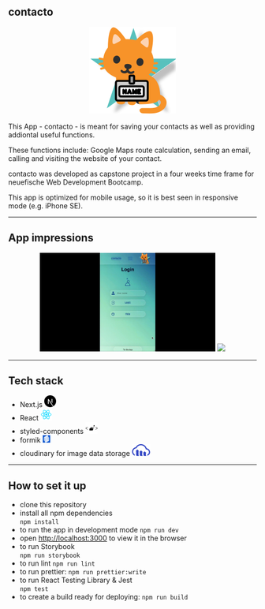 ## contacto

<div align="center">
  <img src="./public/images/icon_header/mascot.svg"
     height="10%"/>
</div>

This App - contacto - is meant for saving your contacts as well as providing
addiontal useful functions.

These functions include: Google Maps route calculation, sending an email,
calling and visiting the website of your contact.

contacto was developed as capstone project in a four weeks time frame for
neuefische Web Development Bootcamp.

This app is optimized for mobile usage, so it is best seen in responsive mode
(e.g. iPhone SE).

---

## App impressions

<div align="center">
  <img src="./public/images/README/gifdata.gif"
     height="200rem"/>
       <img src="./public/images/README/preview_gifdata_gif.gif"
     height="200rem"/>
</div>

---

## Tech stack

- Next.js <img src="./public/images/README/nextjs.svg">
- React <img src="./public/images/README/react.svg">
- styled-components <img src="./public/images/README/styledcomponents.svg">
- formik <img src="./public/images/README/formik.svg" height="15rem" >
- cloudinary for image data storage
  <img src="./public/images/README/cloudinary.svg">

---

## How to set it up

- clone this repository
- install all npm dependencies  
   `npm install`
- to run the app in development mode `npm run dev`
- open [http://localhost:3000](http://localhost:3000) to view it in the browser
- to run Storybook  
  `npm run storybook`
- to run lint `npm run lint`
- to run prettier: `npm run prettier:write`
- to run React Testing Library & Jest  
  `npm test`
- to create a build ready for deploying: `npm run build`
